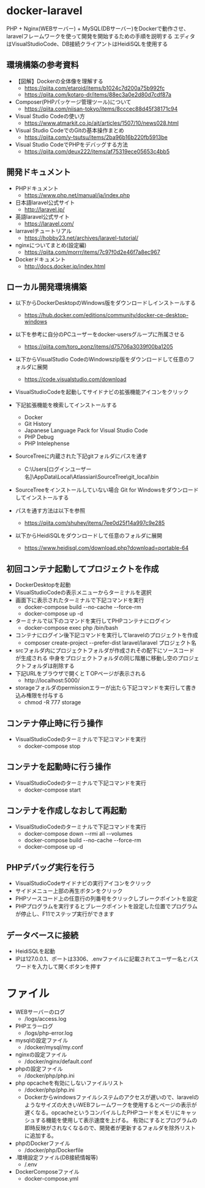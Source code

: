 # docker-laravel
PHP + Nginx(WEBサーバー) + MySQL(DBサーバー)をDockerで動作させ、laravelフレームワークを使って開発を開始するための手順を説明する
エディタはVisualStudioCode、DB接続クライアントはHeidiSQLを使用する

## 環境構築の参考資料
- 【図解】Dockerの全体像を理解する
  - https://qiita.com/etaroid/items/b1024c7d200a75b992fc
  - https://qiita.com/kotaro-dr/items/88ec3a0e2d80d7cdf87a
- Composer(PHPパッケージ管理ツール)について
  - https://qiita.com/niisan-tokyo/items/8cccec88d45f38171c94
- Visual Studio Codeの使い方
  - https://www.atmarkit.co.jp/ait/articles/1507/10/news028.html
- Visual Studio CodeでのGitの基本操作まとめ
   - https://qiita.com/y-tsutsu/items/2ba96b16b220fb5913be
- Visual Studio CodeでPHPをデバッグする方法
  - https://qiita.com/deux222/items/af75319ece05653c4bb5

## 開発ドキュメント
- PHPドキュメント
  - https://www.php.net/manual/ja/index.php
- 日本語laravel公式サイト
  - http://laravel.jp/
- 英語laravel公式サイト
  - https://laravel.com/
- larravelチュートリアル
  - https://hobby23.net/archives/laravel-tutorial/
- nginxについてまとめ(設定編)
  - https://qiita.com/morrr/items/7c97f0d2e46f7a8ec967
- Dockerドキュメント
  - http://docs.docker.jp/index.html

## ローカル開発環境構築
- 以下からDockerDesktopのWindows版をダウンロードしインストールする
   - https://hub.docker.com/editions/community/docker-ce-desktop-windows
- 以下を参考に自分のPCユーザーをdocker-usersグループに所属させる
   - https://qiita.com/toro_ponz/items/d75706a3039f00ba1205

- 以下からVisualStudio CodeのWindowszip版をダウンロードして任意のフォルダに展開
  - https://code.visualstudio.com/download
- VisualStudioCodeを起動してサイドナビの拡張機能アイコンをクリック
- 下記拡張機能を検索してインストールする
  - Docker
  - Git History
  - Japanese Language Pack for Visual Studio Code
  - PHP Debug
  - PHP Intelephense
- SourceTreeに内蔵された下記gitフォルダにパスを通す
  - C:\Users\[ログインユーザー名]\AppData\Local\Atlassian\SourceTree\git_local\bin
- SourceTreeをインストールしていない場合 Git for Windowsをダウンロードしてインストールする
- パスを通す方法は以下を参照
  - https://qiita.com/shuhey/items/7ee0d25f14a997c9e285
- 以下からHeidiSQLをダウンロードして任意のフォルダに展開
  - https://www.heidisql.com/download.php?download=portable-64

## 初回コンテナ起動してプロジェクトを作成
- DockerDesktopを起動
- VisualStudioCodeの表示メニューからターミナルを選択
- 画面下に表示されたターミナルで下記コマンドを実行
  - docker-compose build --no-cache --force-rm
  - docker-compose up -d
- ターミナルで以下のコマンドを実行してPHPコンテナにログイン
  - docker-compose exec php /bin/bash
- コンテナにログイン後下記コマンドを実行してlaravelのプロジェクトを作成
  - composer create-project --prefer-dist laravel/laravel プロジェクト名
- srcフォルダ内にプロジェクトフォルダが作成されその配下にソースコードが生成される
中身をプロジェクトフォルダの同じ階層に移動し空のプロジェクトフォルダは削除する
- 下記URLをブラウザで開くとＴOPページが表示される
  - http://localhost:5000/
- storageフォルダのpermissionエラーが出たら下記コマンドを実行して書き込み権限を付与する
  - chmod -R 777 storage

## コンテナ停止時に行う操作
- VisualStudioCodeのターミナルで下記コマンドを実行
  - docker-compose stop

## コンテナを起動時に行う操作
- VisualStudioCodeのターミナルで下記コマンドを実行
  - docker-compose start

## コンテナを作成しなおして再起動
- VisualStudioCodeのターミナルで下記コマンドを実行
  - docker-compose down --rmi all --volumes
  - docker-compose build --no-cache --force-rm
  - docker-compose up -d

## PHPデバッグ実行を行う
- VisualStudioCodeサイドナビの実行アイコンをクリック
- サイドメニュー上部の再生ボタンをクリック
- PHPソースコード上の任意行の列番号をクリックしブレークポイントを設定
- PHPプログラムを実行するとブレークポイントを設定した位置でプログラムが停止し、F11でステップ実行ができます

## データベースに接続
 - HeidiSQLを起動
 - IPは127.0.0.1、ポートは3306、.envファイルに記載されてユーザー名とパスワードを入力して開くボタンを押す

# ファイル
 - WEBサーバーのログ
   - /logs/access.log
 - PHPエラーログ
   - /logs/php-error.log
 - mysqlの設定ファイル
   - /docker/mysql/my.conf
 - nginxの設定ファイル
   - /docker/nginx/default.conf
 - phpの設定ファイル
   - /docker/php/php.ini
 - php opcacheを有効にしないファイルリスト
   - /docker/php/php.ini
   - Dockerからwindowsファイルシステムのアクセスが遅いので、laravelのようなサイズの大きいWEBフレームワークを使用するとページの表示が遅くなる。opcacheというコンパイルしたPHPコードをメモリにキャッシュする機能を使用して表示速度を上げる。
   有効にするとプログラムの即時反映がされなくなるので、開発者が更新するフォルダを除外リストに追加する。
 - phpのDockerファイル
   - /docker/php/Dockerfile
 - .環境設定ファイル(DB接続情報等)
   - /.env
 - DockerComposeファイル
   - docker-compose.yml
